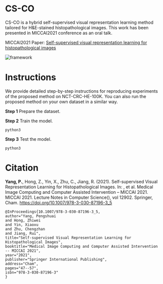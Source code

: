 # CS-CO
CS-CO is a hybrid self-supervised visual representation learning method tailored for H&E-stained histopathological images. This work has been presented in MICCAI2021 conference as an oral talk.

MICCAI2021 Paper: [Self-supervised visual representation learning for histopathological images](https://link.springer.com/chapter/10.1007/978-3-030-87196-3_5)

![framework](https://github.com/easonyang1996/CS-CO/tree/main/figs/framework.png)

# Instructions
We provide detailed step-by-step instructions for reproducing experiments of the proposed method on NCT-CRC-HE-100K. You can also run the proposed method on your own dataset in a similar way.

**Step 1** Prepare the dataset.



**Step 2** Train the model.


```
python3 
```

**Step 3** Test the model.


```
python3 
```


# Citation

**Yang, P.**, Hong, Z., Yin, X., Zhu, C., Jiang, R. (2021). Self-supervised Visual Representation Learning for Histopathological Images. In: , et al. Medical Image Computing and Computer Assisted Intervention – MICCAI 2021. MICCAI 2021. Lecture Notes in Computer Science(), vol 12902. Springer, Cham. https://doi.org/10.1007/978-3-030-87196-3_5


```
@InProceedings{10.1007/978-3-030-87196-3_5,
author="Yang, Pengshuai
and Hong, Zhiwei
and Yin, Xiaoxu
and Zhu, Chengzhan
and Jiang, Rui",
title="Self-supervised Visual Representation Learning for Histopathological Images",
booktitle="Medical Image Computing and Computer Assisted Intervention -- MICCAI 2021",
year="2021",
publisher="Springer International Publishing",
address="Cham",
pages="47--57",
isbn="978-3-030-87196-3"
}
```
